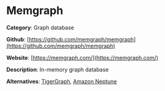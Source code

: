 
# Memgraph

**Category**: Graph database

**Github**: [https://github.com/memgraph/memgraph](https://github.com/memgraph/memgraph)

**Website**: [https://memgraph.com/](https://memgraph.com/)

**Description**:
In-memory graph database

**Alternatives**: [TigerGraph](https://www.tigergraph.com/), [Amazon Neptune](https://aws.amazon.com/neptune/)
